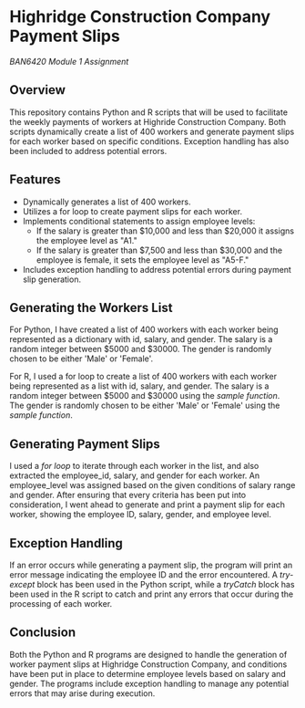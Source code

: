 # Highridge Construction Company Payment Slips
*BAN6420 Module 1 Assignment*

## Overview
This repository contains Python and R scripts that will be used to facilitate the weekly payments of workers at Highride Construction Company. Both scripts dynamically create a list of 400 workers and generate payment slips for each worker based on specific conditions. Exception handling has also been included to address potential errors.

## Features
 * Dynamically generates a list of 400 workers.
 * Utilizes a for loop to create payment slips for each worker.
 * Implements conditional statements to assign employee levels:
     - If the salary is greater than $10,000 and less than $20,000 it assigns the employee level as "A1."
     - If the salary is greater than $7,500 and less than $30,000 and the employee is female, it sets the employee level as "A5-F."
 * Includes exception handling to address potential errors during payment slip generation.

## Generating the Workers List
For Python, I have created a list of 400 workers with each worker being represented as a dictionary with id, salary, and gender. 
The salary is a random integer between $5000 and $30000.
The gender is randomly chosen to be either 'Male' or 'Female'.

For R, I used a for loop to create a list of 400 workers with each worker being represented as a list with id, salary, and gender.
The salary is a random integer between $5000 and $30000 using the *sample function*.
The gender is randomly chosen to be either 'Male' or 'Female' using the *sample function*.

## Generating Payment Slips
I used a *for loop* to iterate through each worker in the list, and also extracted the employee_id, salary, and gender for each worker.
An employee_level was assigned based on the given conditions of salary range and gender. After ensuring that every criteria has been put into consideration, I went ahead to generate and print a payment slip for each worker, showing the employee ID, salary, gender, and employee level.

## Exception Handling
If an error occurs while generating a payment slip, the program will print an error message indicating the employee ID and the error encountered.
A *try-except* block has been used in the Python script, while a *tryCatch* block has been used in the R script to catch and print any errors that occur during the processing of each worker.

## Conclusion
Both the Python and R programs are designed to handle the generation of worker payment slips at Highridge Construction Company, and conditions have been put in place to determine employee levels based on salary and gender. The programs include exception handling to manage any potential errors that may arise during execution.

